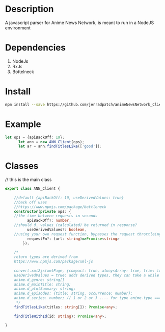 
# Description
A javascript parser for Anime News Network, is meant to run in a NodeJS environment

# Dependencies
1) NodeJs
2) RxJs
3) Bottelneck

# Install
```bash
npm install --save https://github.com/jerradpatch/animeNewsNetwork_Client/tarball/master
```

# Example
```typescript
let ops = {apiBackOff: 10};
      let ann = new ANN_Client(ops);
      let ar = ann.findTitlesLike(['good']);
```
      
      
# Classes
// this is the main class
```typescript
export class ANN_Client {
    
    //default {apiBackOff: 10, useDerivedValues: true}
    //back off uses 
    //https://www.npmjs.com/package/bottleneck
    constructor(private ops: {
    //the time between requests in seconds
          apiBackOff?: number,
    //should d_ values (calculated) be returned in response?
          useDerivedValues?: boolean,
    //using your own request function, bypasses the request throttleing (apiBackOff)
          requestFn?: (url: string)=>Promise<string>
        });
    
    /*
    return types are derived from 
    https://www.npmjs.com/package/xml-js
    
    convert.xml2js(xmlPage, {compact: true, alwaysArray: true, trim: true, nativeType: true})
    useDerivedValues = true; adds derived types, they can take a while as they are fetched from multiple calls
    anime.d_genre: string[]
    anime.d_mainTitle: string;
    anime.d_plotSummary: string;
    anime.d_episodes: {title: string, occurrence: number};
    anime.d_series: number; // 1 or 2 or 3 .... for type anime.type === 'TV' (for now)
     */
    findTitlesLike(titles: string[]): Promise<any>; 
    
    findTitleWithId(id: string): Promise<any>;
    
}



```
